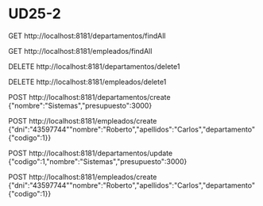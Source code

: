 # UD25-2

GET  http://localhost:8181/departamentos/findAll

GET  http://localhost:8181/empleados/findAll

DELETE http://localhost:8181/departamentos/delete1

DELETE http://localhost:8181/empleados/delete1

POST http://localhost:8181/departamentos/create {"nombre":"Sistemas","presupuesto":3000}

POST http://localhost:8181/empleados/create {"dni":"43597744""nombre":"Roberto","apellidos":"Carlos","departamento"{"codigo":1}}

POST http://localhost:8181/departamentos/update {"codigo":1,"nombre":"Sistemas","presupuesto":3000}

POST http://localhost:8181/empleados/create {"dni":"43597744""nombre":"Roberto","apellidos":"Carlos","departamento"{"codigo":1}}

